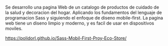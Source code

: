 Se desarrollo una pagina Web de un catalogo de productos de cuidado de la salud y decoracion del hogar.
Aplicando los fundamentos del lenguaje de programacion Sass y siguiendo el enfoque de diseno mobile-first.
La pagina web tiene un diseno limpio y moderno, y es facil de usar en dispositivos moviles.

https://polidorl.github.io/Sass-Mobil-First-Proy-Eco-Store/
